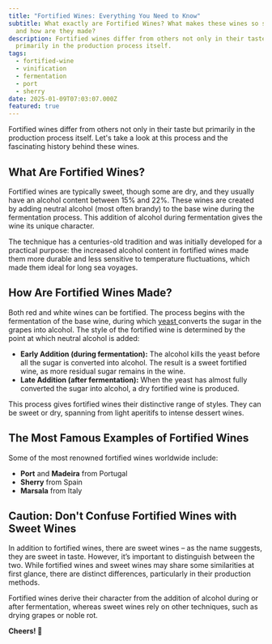 ```yaml
---
title: "Fortified Wines: Everything You Need to Know"
subtitle: What exactly are Fortified Wines? What makes these wines so special,
  and how are they made?
description: Fortified wines differ from others not only in their taste but
  primarily in the production process itself.
tags:
  - fortified-wine
  - vinification
  - fermentation
  - port
  - sherry
date: 2025-01-09T07:03:07.000Z
featured: true
---
```


Fortified wines differ from others not only in their taste but primarily in the production process itself. Let's take a look at this process and the fascinating history behind these wines.

## What Are Fortified Wines?

Fortified wines are typically sweet, though some are dry, and they usually have an alcohol content between 15% and 22%. These wines are created by adding neutral alcohol (most often brandy) to the base wine during the fermentation process. This addition of alcohol during fermentation gives the wine its unique character.

The technique has a centuries-old tradition and was initially developed for a practical purpose: the increased alcohol content in fortified wines made them more durable and less sensitive to temperature fluctuations, which made them ideal for long sea voyages.

## How Are Fortified Wines Made?

Both red and white wines can be fortified. The process begins with the fermentation of the base wine, during which [yeast ](https://www.vinoteqa.com/en/blog/wines/native-yeasts)converts the sugar in the grapes into alcohol. The style of the fortified wine is determined by the point at which neutral alcohol is added:

- **Early Addition (during fermentation):** The alcohol kills the yeast before all the sugar is converted into alcohol. The result is a sweet fortified wine, as more residual sugar remains in the wine.
- **Late Addition (after fermentation):** When the yeast has almost fully converted the sugar into alcohol, a dry fortified wine is produced.

This process gives fortified wines their distinctive range of styles. They can be sweet or dry, spanning from light aperitifs to intense dessert wines.

## The Most Famous Examples of Fortified Wines

Some of the most renowned fortified wines worldwide include:

- **Port** and **Madeira** from Portugal
- **Sherry** from Spain
- **Marsala** from Italy

## Caution: Don't Confuse Fortified Wines with Sweet Wines

In addition to fortified wines, there are sweet wines – as the name suggests, they are sweet in taste. However, it’s important to distinguish between the two. While fortified wines and sweet wines may share some similarities at first glance, there are distinct differences, particularly in their production methods. 

Fortified wines derive their character from the addition of alcohol during or after fermentation, whereas sweet wines rely on other techniques, such as drying grapes or noble rot.

**Cheers! 🍷**
